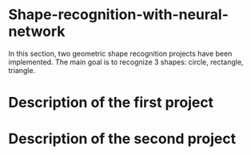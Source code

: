 # Shape-recognition-with-neural-network
In this section, two geometric shape recognition projects have been implemented. The main goal is to recognize 3 shapes: circle, rectangle, triangle.

# Description of the first project

# Description of the second project
